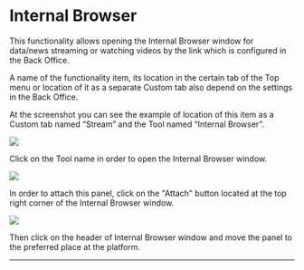 # Internal Browser

This functionality allows opening the Internal Browser window for data/news streaming or watching videos by the link which is configured in the Back Office. 

A name of the functionality item, its location in the certain tab of the Top menu or location of it as a separate Custom tab also depend on the settings in the Back Office.

At the screenshot you can see the example of location of this item as a Custom tab named “Stream” and the Tool named “Internal Browser”.

![](https://lh4.googleusercontent.com/7XJfGwPsO11L6QRZ2dV4c7n4EBXBfMkxYhiUOcZ58eqQntdGF2re8BJSEgMalQtWkTz93O_T-BpXevY8zQL62FGop9dGV4CRhXSkUIfjgdY3AKW6txOxTMrd7SsphufRDbz4IzSL)

Click on the Tool name in order to open the Internal Browser window.

![](https://lh5.googleusercontent.com/Ymrwk4S0WUuVvbow-We_Hm0i5qbAWsJcntPWwAFM0b3zHY1n3rN0XY-YeuA5teRHW1UDP8MQRgPk301zBlm5FSbgDxNILr6VAd81hfjXiLurPTYoPR5FnNGpBQ8bpz0-ZxoCJOVz)

In order to attach this panel, click on the "Attach" button located at the top right corner of the Internal Browser window. 

![](https://lh3.googleusercontent.com/FWjKm8QYY5TyOzUXELPxI2FxQ-NJPSmVjgG1U5_XQ_jVX6PAC8ab0k1lNaIHdgA_0d0NSkKDrSGSJa1BupLt80L0bVClEthmqCxFBQECd5NwcNKF3nLFqrAxMvOiZ9xagb56hwhL)

Then click on the header of Internal Browser window and move the panel to the preferred place at the platform.  
****

